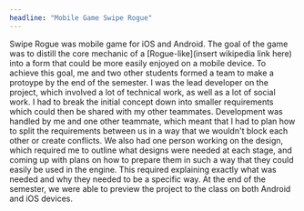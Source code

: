 ```yaml
---
headline: "Mobile Game Swipe Rogue"
---
```

Swipe Rogue was mobile game for iOS and Android. The goal of the game was to distill the core mechanic of a [Rogue-like](insert wikipedia link here) into a form that could be more easily enjoyed on a mobile device. To achieve this goal, me and two other students formed a team to make a protoype by the end of the semester. I was the lead developer on the project, which involved a lot of technical work, as well as a lot of social work. I had to break the initial concept down into smaller requirements which could then be shared with my other teammates. Development was handled by me and one other teammate, which meant that I had to plan how to split the requirements between us in a way that we wouldn't block each other or create conflicts. We also had one person working on the design, which required me to outline what designs were needed at each stage, and coming up with plans on how to prepare them in such a way that they could easily be used in the engine. This required explaining exactly what was needed and why they needed to be a specific way. At the end of the semester, we were able to preview the project to the class on both Android and iOS devices. 
